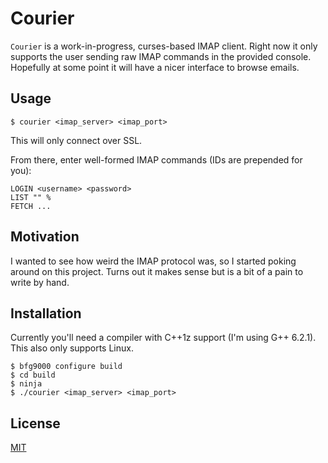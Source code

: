 # Courier

`Courier` is a work-in-progress, curses-based IMAP client. Right now it only supports the user sending raw IMAP commands in the provided console. Hopefully at some point it will have a nicer interface to browse emails.

## Usage

    $ courier <imap_server> <imap_port>

This will only connect over SSL.

From there, enter well-formed IMAP commands (IDs are prepended for you):

    LOGIN <username> <password>
    LIST "" %
    FETCH ...

## Motivation

I wanted to see how weird the IMAP protocol was, so I started poking around on this project. Turns out it makes sense but is a bit of a pain to write by hand.

## Installation

Currently you'll need a compiler with C++1z support (I'm using G++ 6.2.1). This also only supports Linux.

    $ bfg9000 configure build
    $ cd build
    $ ninja
    $ ./courier <imap_server> <imap_port>

## License

[MIT](LICENSE)
